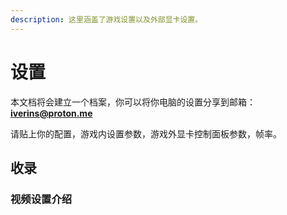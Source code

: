 ```yaml
---
description: 这里涵盖了游戏设置以及外部显卡设置。
---
```


# 设置

本文档将会建立一个档案，你可以将你电脑的设置分享到邮箱：**iverins@proton.me**

请贴上你的配置，游戏内设置参数，游戏外显卡控制面板参数，帧率。

## 收录

### 视频设置介绍

